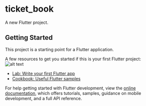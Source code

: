 # ticket_book

A new Flutter project.

## Getting Started

This project is a starting point for a Flutter application.

A few resources to get you started if this is your first Flutter project:
![alt text](https://github.com/CLakshmiAravind/Flight_TicketBooking/blob/master/img.png?raw=true)


- [Lab: Write your first Flutter app](https://docs.flutter.dev/get-started/codelab)
- [Cookbook: Useful Flutter samples](https://docs.flutter.dev/cookbook)

For help getting started with Flutter development, view the
[online documentation](https://docs.flutter.dev/), which offers tutorials,
samples, guidance on mobile development, and a full API reference.
